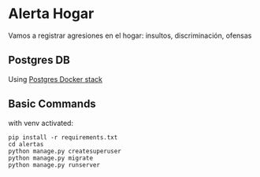 Alerta Hogar
===================================


Vamos a registrar agresiones en el hogar: insultos, discriminación, ofensas


Postgres DB
-----------
Using [Postgres Docker stack](https://gist.github.com/adagio/e1a7b6edbc0f2c21e32e0cec30a07baa)


Basic Commands
--------------

with venv activated:

```
pip install -r requirements.txt
cd alertas
python manage.py createsuperuser
python manage.py migrate
python manage.py runserver
```
